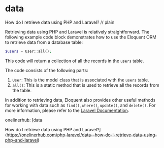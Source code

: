 # data

How do I retrieve data using PHP and Laravel?
// plain

Retrieving data using PHP and Laravel is relatively straightforward. The following example code block demonstrates how to use the Eloquent ORM to retrieve data from a database table:

```php
$users = User::all();
```

This code will return a collection of all the records in the `users` table.

The code consists of the following parts:

1. `User`: This is the model class that is associated with the `users` table.
2. `all()`: This is a static method that is used to retrieve all the records from the table.

In addition to retrieving data, Eloquent also provides other useful methods for working with data such as `find()`, `where()`, `update()`, and `delete()`. For more information, please refer to the [Laravel Documentation](https://laravel.com/docs/6.x/eloquent).

onelinerhub: [data

How do I retrieve data using PHP and Laravel?](https://onelinerhub.com/php-laravel/data--how-do-i-retrieve-data-using-php-and-laravel)